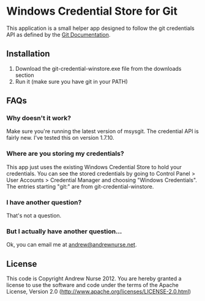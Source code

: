 # Windows Credential Store for Git
This application is a small helper app designed to follow the git credentials API as defined by the [Git Documentation](https://github.com/gitster/git-htmldocs/blob/master/technical/api-credentials.txt).
## Installation

1. Download the git-credential-winstore.exe file from the downloads section
2. Run it (make sure you have git in your PATH)

## FAQs

### Why doesn't it work?
Make sure you're running the latest version of msysgit. The credential API is fairly new. I've tested this on version 1.7.10.

### Where are you storing my credentials?
This app just uses the existing Windows Credential Store to hold your credentials. You can see the stored credentials by going to Control Panel > User Accounts > Credential Manager and choosing "Windows Credentials". The entries starting "git:" are from git-credential-winstore.

### I have another question?
That's not a question.

### But I actually have another question...
Ok, you can email me at [andrew@andrewnurse.net](mailto:andrew@andrewnurse.net).

## License
This code is Copyright Andrew Nurse 2012. You are hereby granted a license to use the software and code under the terms of the Apache License, Version 2.0 (http://www.apache.org/licenses/LICENSE-2.0.html)